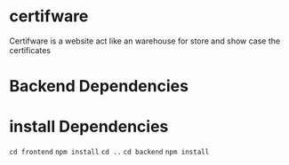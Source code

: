# certifware
Certifware is a website act like an warehouse for store and show case the certificates

# Backend Dependencies

# install Dependencies
`cd frontend`
`npm install`
`cd ..`
`cd backend`
`npm install`